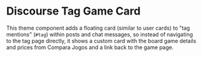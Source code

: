 # Discourse Tag Game Card

This theme component adds a floating card (similar to user cards) to "tag mentions" (`#tag`) within posts and chat messages, so instead of navigating to the tag page directly, it shows a custom card with the board game details and prices from Compara Jogos and a link back to the game page.
